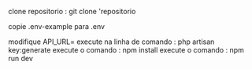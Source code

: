 <p>clone repositorio : git clone 'repositorio</p>
<p>copie .env-example para .env</p>
modifique API_URL=<link onde está a api>
execute na linha de comando : php artisan key:generate
execute o comando : npm install
execute o comando : npm run dev
